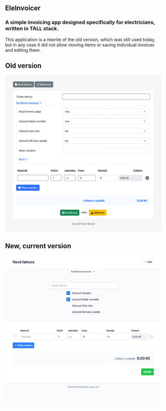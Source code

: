 ## EleInvoicer

### A simple invoicing app designed specifically for electricians, written in TALL stack.

This application is a rewrite of the old version, which was still used today, but in any case it did not allow moving items or saving individual invoices and editing them.

## Old version

<p>
    <img src="./art/old.webp" width="600"/>
</p>

## New, current version

<p>
    <img src="./art/new.webp" width="600"/>
</p>
